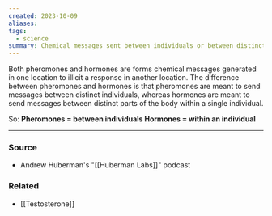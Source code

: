 ```yaml
---
created: 2023-10-09
aliases: 
tags:
  - science
summary: Chemical messages sent between individuals or between distinct parts of the body, respectively.
---
```

Both pheromones and hormones are forms chemical messages generated in one location to illicit a response in another location. The difference between pheromones and hormones is that pheromones are meant to send messages between distinct individuals, whereas hormones are meant to send messages between distinct parts of the body within a single individual.

So: 
**Pheromones = between individuals
Hormones = within an individual**

****
### Source
- Andrew Huberman's "[[Huberman Labs]]" podcast 

### Related
- [[Testosterone]]
